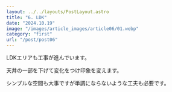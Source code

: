 ```yaml
---
layout: ../../layouts/PostLayout.astro
title: "6. LDK"
date: "2024.10.19"
image: "/images/article_images/article06/01.webp"
category: "first"
url: "/post/post06"
---
```


LDKエリアも工事が進んでいます。

天井の一部を下げて変化をつけ印象を変えます。

シンプルな空間も大事ですが単調にならないような工夫も必要です。
